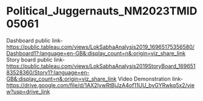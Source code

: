 # Political_Juggernauts_NM2023TMID05061
Dashboard public link-https://public.tableau.com/views/LokSabhaAnalysis2019_16965175356580/Dashboard1?:language=en-GB&:display_count=n&:origin=viz_share_link
Story board public link-https://public.tableau.com/views/LokSabhaAnalysis2019StoryBoard_16965183528360/Story1?:language=en-GB&:display_count=n&:origin=viz_share_link
Video Demonstration link-https://drive.google.com/file/d/1AX2lywRtBjJzA4of11UU_byGYRwkq5x2/view?usp=drive_link
